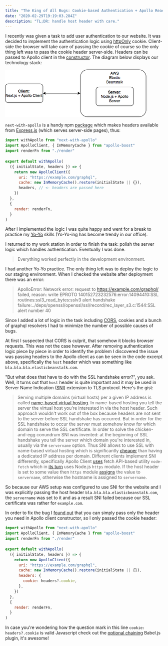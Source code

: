 ```yaml
---
title: "The King of All Bugs: Cookie-based Authentication + Apollo React Client Results in SSL Handshake Failure"
date: "2020-02-29T19:19:03.284Z"
description: "TL;DR: handle host header with care."
---
```


I recently was given a task to add user authentication to our website. It was decided to implement the authentication logic using [httpOnly](https://developer.mozilla.org/en-US/docs/Web/HTTP/Cookies) cookie. Client-side the browser will take care of passing the cookie of course so the only thing left was to pass the cookie header server-side. Headers can be passed to Apollo client in the [constructor](https://github.com/apollographql/apollo-client/blob/master/src/ApolloClient.ts#L40). The diagram below displays our technology stack:

![our technology stack](./stackDiagram.png)

`next-with-apollo` is a handy npm [package](https://www.npmjs.com/package/next-with-apollo) which makes headers available from [Express.js](https://expressjs.com) (which serves server-side pages), thus:

```jsx
import withApollo from "next-with-apollo"
import ApolloClient, { InMemoryCache } from "apollo-boost"
import renderFn from "./render"

export default withApollo(
  ({ initialState, headers }) => {
    return new ApolloClient({
      uri: "https://example.com/graphql",
      cache: new InMemoryCache().restore(initialState || {}),
      headers, // <- headers are passed here
    })
  },
  {
    render: renderFn,
  }
)
```

After I implemented the logic I was quite happy and went for a break to practice my [Yo-Yo](https://www.youtube.com/watch?v=-wiNh4LLQzg) skills (Yo-Yo-ing has become trendy in our office).

I returned to my work station in order to finish the task: polish the server logic which handles authentication. Eventually I was done.

> Everything worked perfectly in the development environment.

I had another Yo-Yo practice. The only thing left was to deploy the logic to our staging environment. When I checked the website after deployment there was an error:

> ApolloError: Network error: request to https://example.com/graphql/ failed, reason: write EPROTO 140152723232576:error:14094410:SSL routines:ssl3_read_bytes:sslv3 alert handshake failure:../deps/openssl/openssl/ssl/record/rec_layer_s3.c:1544:SSL alert number 40

Since I added a lot of logic in the task including [CORS](https://developer.mozilla.org/en-US/docs/Web/HTTP/CORS), cookies and a bunch of graphql resolvers I had to minimize the number of possible causes of bugs.

At first I suspected that CORS is culprit, that somehow it blocks browser requests. This was not the case however. After removing authentication logic piece by piece in order to identify the problem I discovered the issue was passing headers to the Apollo client as can be seen in the code excerpt above, specifically the `host` header which was something like `bla.bla.bla.elasticbeanstalk.com`.

"But what does that have to do with the SSL handshake error?", you ask. Well, it turns out that `host` header is quite important and it may be used in Server Name Indication ([SNI](https://en.wikipedia.org/wiki/Server_Name_Indication)) extension to TLS protocol. Here's the gist:

> Serving multiple domains (virtual hosts) per a given IP address is called [name-based virtual hosting](https://en.wikipedia.org/wiki/Virtual_hosting#Name-based). In name-based hosting you tell the server the virtual host you're interested in via the host header. Such approach wouldn't work out of the box because headers are not sent to the server before SSL handshake has occurred. But in order for the SSL handshake to occur the server must somehow know for which domain to serve the SSL certificate. In order to solve the chicken-and-egg conundrum SNI was invented: at the beginning of SSL handshake you tell the server which domain you're interested in, usually via the `servername` option. Thus SNI allows to use SSL with name-based virtual hosting which is significantly [cheaper](https://aws.amazon.com/cloudfront/custom-ssl-domains/) than having a dedicated IP address per domain. Different clients implement SNI differently, specifically Apollo Client [uses](https://github.com/apollographql/apollo-client/blob/master/src/link/http/checkFetcher.ts) fetch API-based utility `node-fetch` which in [its turn](https://github.com/node-fetch/node-fetch/blob/cd33d2237889e13847b9b5168075753b66a16449/src/index.js#L60) uses Node.js `https` module. If the host header is set to some value then `https` module [assigns](https://github.com/nodejs/node/blob/6bcea0a38365f518580a4dbbf2f5627bede5aac5/lib/_http_agent.js#L275) the value to `servername`, otherwise the hostname is assigned to `servername`.

So because our AWS setup was configured to use SNI for the website and I was explicitly passing the host header `bla.bla.bla.elasticbeanstalk.com`, the `servername` was set to it and as a result SNI failed because our SSL certificate was rather for `example.com`.

In order to fix the bug I [found out](https://github.com/lfades/next-with-apollo/issues/88#issuecomment-570010727) that you can simply pass only the header you need in Apollo client constructor, so I only passed the cookie header:

```jsx
import withApollo from "next-with-apollo"
import ApolloClient, { InMemoryCache } from "apollo-boost"
import renderFn from "./render"

export default withApollo(
  ({ initialState, headers }) => {
    return new ApolloClient({
      uri: "https://example.com/graphql",
      cache: new InMemoryCache().restore(initialState || {}),
      headers: {
        cookie: headers?.cookie,
      },
    })
  },
  {
    render: renderFn,
  }
)
```

In case you're wondering how the question mark in this line `cookie: headers?.cookie` is valid Javascript check out the [optional chaining](https://www.npmjs.com/package/babel-plugin-transform-optional-chaining) Babel.js plugin, it's awesome!
